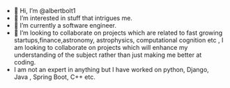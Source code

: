 - 👋 Hi, I’m @albertbolt1
- 👀 I’m interested in stuff that intrigues me.
- 🌱 I’m currently a software engineer.
- 💞️ I’m looking to collaborate on projects which are related to fast growing startups,finance,astronomy, astrophysics, computational cognition etc , I am looking to collaborate on projects which will enhance my understanding of the subject rather than just making me better at coding.
- I am not an expert in anything but I have worked on python, Django, Java , Spring Boot, C++ etc.

<!---
albertbolt1/albertbolt1 is a ✨ special ✨ repository because its `README.md` (this file) appears on your GitHub profile.
You can click the Preview link to take a look at your changes.
--->
